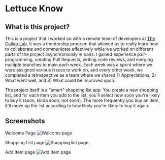 # Lettuce Know

## What is this project?

This is a project that I worked on with a remote team of developers at [The Collab Lab](https://the-collab-lab.codes). It was a mentorship program that allowed us to really learn how to collaborate and communicate effectively while we worked on different parts of the project asynchronously in pairs. I gained experience pair-programming, creating Pull Requests, writing code reviews, and merging multiple branches to main each week. Each week was a sprint where we were assigned various issues to work on, and every other week, we completed a retrospective as a team where we shared 1) Appreciations, 2) What went well, and 3) What could be improved upon.

The project itself is a "smart" shopping list app. You create a new shopping list, and for each item you add to the list, you'll select how soon you're likely to buy it (soon, kinda soon, not soon). The more frequently you buy an item, it'll move up the list according to how likely you're likely to buy it again.

<!-- See the project [here](https://lettuce-know.web.app/)! -->

## Screenshots

Welcome Page
![Welcome page](https://user-images.githubusercontent.com/56979810/134996583-10a8d518-e3ff-4d9f-b456-5e9d46b6fc90.png)

Shopping List page
![Shopping list page](https://user-images.githubusercontent.com/56979810/134996645-a7b73c5b-d291-488d-b6a2-399ed2781fe9.png)

Add Item page
![Add Item page](https://user-images.githubusercontent.com/56979810/134996688-1fb2804e-a55c-4491-b69b-8c0242bf89d2.png)
